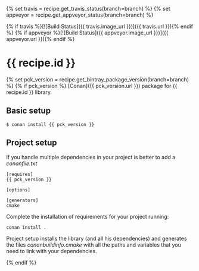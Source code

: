 {% set travis = recipe.get_travis_status(branch=branch) %}
{% set appveyor = recipe.get_appveyor_status(branch=branch) %}

{% if travis %}[![Build Status]({{ travis.image_url }})]({{ travis.url }}){% endif %}
{% if appveyor %}[![Build Status]({{ appveyor.image_url }})]({{ appveyor.url }}){% endif %}


# {{ recipe.id }}

{% set pck_version = recipe.get_bintray_package_version(branch=branch) %}
{% if pck_version %}
[Conan]({{ pck_version.url }}) package for {{ recipe.id }} library.


## Basic setup

    $ conan install {{ pck_version }}
    
## Project setup

If you handle multiple dependencies in your project is better to add a *conanfile.txt*
    
    [requires]
    {{ pck_version }}

    [options]
    
    [generators]
    cmake

Complete the installation of requirements for your project running:

    conan install . 

Project setup installs the library (and all his dependencies) and generates the files *conanbuildinfo.cmake* with all the 
paths and variables that you need to link with your dependencies.

{% endif %}